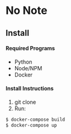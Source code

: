 # No Note
## Install
#### Required Programs
* Python
* Node/NPM
* Docker

#### Install Instructions
1. git clone
2. Run:
```bash
$ docker-compose build
$ docker-compose up
```
